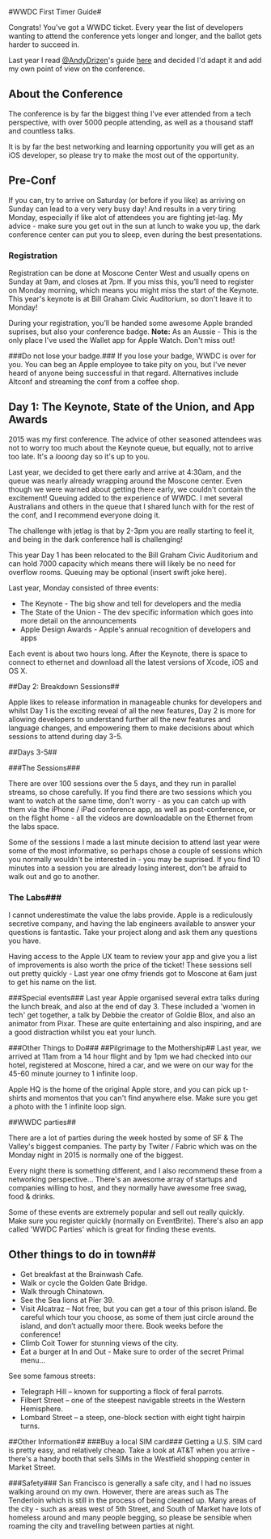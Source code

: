 #WWDC First Timer Guide#

Congrats! You've got a WWDC ticket. Every year the list of developers wanting to attend the conference yets longer and longer, and the ballot gets harder to succeed in.

Last year I read <a href="http://www.twitter.com/AndyDrizen">@AndyDrizen</a>'s guide <a href="http://odecee.com.au/making-the-most-of-wwdc-2015/">here</a> and decided I'd adapt it and add my own point of view on the conference.

## About the Conference ##
The conference is by far the biggest thing I've ever attended from a tech perspective, with over 5000 people attending, as well as a thousand staff and countless talks. 

It is by far the best networking and learning opportunity you will get as an iOS developer, so please try to make the most out of the opportunity.

## Pre-Conf ##
If you can, try to arrive on Saturday (or before if you like) as arriving on Sunday can lead to a very very busy day! And results in a very tiring Monday, especially if like alot of attendees you are fighting jet-lag. My advice - make sure you get out in the sun at lunch to wake you up, the dark conference center can put you to sleep, even during the best presentations.

### Registration ###
Registration can be done at Moscone Center West and usually opens on Sunday at 9am, and closes at 7pm. If you miss this, you’ll need to register on Monday morning, which means you might miss the start of the Keynote. This year's keynote is at Bill Graham Civic Auditorium, so don't leave it to Monday!

During your registration, you’ll be handed some awesome Apple branded suprises, but also your conference badge. **Note:** As an Aussie - This is the only place I've used the Wallet app for Apple Watch. Don't miss out!

###Do not lose your badge.###
If you lose your badge, WWDC is over for you. You can beg an Apple employee to take pity on you, but I've never heard of anyone being successful in that regard. Alternatives include Altconf and streaming the conf from a coffee shop.

## Day 1: The Keynote, State of the Union, and App Awards ##
 
2015 was my first conference. The advice of other seasoned attendees was not to worry too much about the Keynote queue, but equally, not to arrive too late. It's a *looong* day so it's up to you.

Last year, we decided to get there early and arrive at 4:30am, and the queue was nearly already wrapping around the Moscone center. Even though we were warned about getting there early, we couldn't contain the excitement! Queuing added to the experience of WWDC. I met several Australians and others in the queue that I shared lunch with for the rest of the conf, and I recommend everyone doing it.

The challenge with jetlag is that by 2-3pm you are really starting to feel it, and being in the dark conference hall is challenging!

This year Day 1 has been relocated to the Bill Graham Civic Auditorium and can hold 7000 capacity which means there will likely be no need for overflow rooms. Queuing may be optional (insert swift joke here).

Last year, Monday consisted of three events:
<ul>
<li>The Keynote - The big show and tell for developers and the media
<li>The State of the Union - The dev specific information which goes into more detail on the announcements
<li>Apple Design Awards - Apple's annual recognition of developers and apps
</ul>

Each event is about two hours long. After the Keynote, there is space to connect to ethernet and download all the latest versions of Xcode, iOS and OS X.

##Day 2: Breakdown Sessions##

Apple likes to release information in manageable chunks for developers and whilst Day 1 is the exciting reveal of all the new features, Day 2 is more for allowing developers to understand further all the new features and language changes, and empowering them to make decisions about which sessions to attend during day 3-5.

##Days 3-5##

###The Sessions###

There are over 100 sessions over the 5 days, and they run in parallel streams, so chose carefully. If you find there are two sessions which you want to watch at the same time, don't worry - as you can catch up with them via the iPhone / iPad conference app, as well as post-conference, or on the flight home - all the videos are downloadable on the Ethernet from the labs space. 

Some of the sessions I made a last minute decision to attend last year were some of the most informative, so perhaps chose a couple of sessions which you normally wouldn't be interested in - you may be suprised. If you find 10 minutes into a session you are already losing interest, don't be afraid to walk out and go to another.

### The Labs###
I cannot underestimate the value the labs provide. Apple is a rediculously secretive company, and having the lab engineers available to answer your questions is fantastic. Take your project along and ask them any questions you have.

Having access to the Apple UX team to review your app and give you a list of improvements is also worth the price of the ticket! These sessions sell out pretty quickly - Last year one ofmy friends got to Moscone at 6am just to get his name on the list.

###Special events###
Last year Apple organised several extra talks during the lunch break, and also at the end of day 3. These included a 'women in tech' get together, a talk by Debbie the creator of Goldie Blox, and also an animator from Pixar. These are quite entertaining and also inspiring, and are a good distraction whilst you eat your lunch.


###Other Things to Do###
##Pilgrimage to the Mothership##
Last year, we arrived at 11am from a 14 hour flight and by 1pm we had checked into our hotel, registered at Moscone, hired a car, and we were on our way for the 45-60 minute journey to 1 infinite loop. 

Apple HQ is the home of the original Apple store, and you can pick up t-shirts and momentos that you can't find anywhere else. Make sure you get a photo with the 1 infinite loop sign.

##WWDC parties##

There are a lot of parties during the week hosted by some of SF & The Valley's biggest companies. The party by Twiter / Fabric which was on the Monday night in 2015 is normally one of the biggest. 

Every night there is something different, and I also recommend these from a networking perspective... There's an awesome array of startups and companies willing to host, and they normally have awesome free swag, food & drinks.

Some of these events are extremely popular and sell out really quickly. Make sure you register quickly (normally on EventBrite). There's also an app called 'WWDC Parties' which is great for finding these events.

## Other things to do in town##
<ul>
<li>Get breakfast at the Brainwash Cafe.
<li>Walk or cycle the Golden Gate Bridge.
<li>Walk through Chinatown.
<li>See the Sea lions at Pier 39.
<li>Visit Alcatraz – Not free, but you can get a tour of this prison island. Be careful which tour you choose, as some of them just circle around the island, and don’t actually moor there. Book weeks before the conference!
<li>Climb Coit Tower for stunning views of the city.
<li>Eat a burger at In and Out - Make sure to order of the secret Primal menu... 
</ul>

See some famous streets:
<ul>
<li>Telegraph Hill – known for supporting a flock of feral parrots.
<li>Filbert Street – one of the steepest navigable streets in the Western Hemisphere.
<li>Lombard Street – a steep, one-block section with eight tight hairpin turns.
</ul>

##Other Information##
###Buy a local SIM card###
Getting a U.S. SIM card is pretty easy, and relatively cheap. Take a look at AT&T when you arrive - there's a handy booth that sells SIMs in the Westfield shopping center in Market Street.

###Safety###
San Francisco is generally a safe city, and I had no issues walking around on my own. However, there are areas such as The Tenderloin which is still in the process of being cleaned up. Many areas of the city - such as areas west of 5th Street, and South of Market have lots of homeless around and many people begging, so please be sensible when roaming the city and travelling between parties at night.
